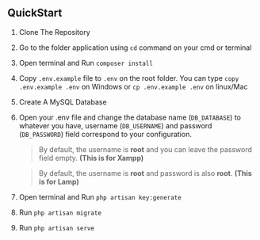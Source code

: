 
## QuickStart

1. Clone The Repository
2. Go to the folder application using `cd` command on your cmd or terminal
3. Open terminal and Run `composer install`
4. Copy `.env.example` file to `.env` on the root folder. You can type `copy .env.example .env` on Windows or `cp .env.example .env` on linux/Mac
5. Create A MySQL Database
6. Open your .env file and change the database name (`DB_DATABASE`) to whatever you have, username (`DB_USERNAME`) and password (`DB_PASSWORD`) field correspond to your configuration.

    > By default, the username is **root** and you can leave the password field empty. **(This is for Xampp)**

    > By default, the username is **root** and password is also **root**. **(This is for Lamp)**

7. Open terminal and Run `php artisan key:generate`
8. Run `php artisan migrate`
9. Run `php artisan serve`
